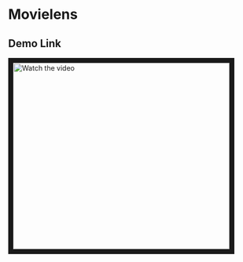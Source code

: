 # Movielens
## Demo Link
<a href="https://youtu.be/toOr96Ne0jQ" target="_blank">
 <img src="[https://github.com/asquare-el/cypto/blob/main/photo_2021-10-19_23-29-50.jpg](https://www.oreilly.com/library/view/hands-on-recommendation-systems/9781788993753/assets/dc0f89d7-6e9c-4790-a6c0-06725f2dbe8a.png)" alt="Watch the video" width="440" height="380" border="10" />
</a>
